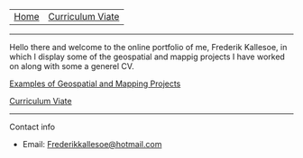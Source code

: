 <table>
     <tr>
         <td><a href=".">Home</a></td>
         <td><a href="(CV.html)">Curriculum Viate</a></td>
     </tr>
 </table>
 <hr>

Hello there and welcome to the online portfolio of me, Frederik Kallesoe, in which I display some of the geospatial and mappig projects I have worked on along with some a generel CV.                               

[Examples of Geospatial and Mapping Projects](mapping_examples.md)

[Curriculum Viate](CV.html)

<hr>
<p>Contact info</p>
<ul>
    <li>Email: <a href="mailto:{{ site.email }}">Frederikkallesoe@hotmail.com</a></li>
</ul>
